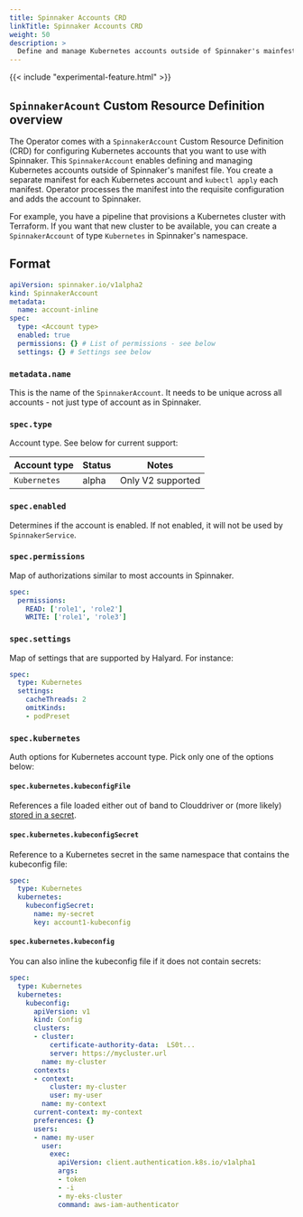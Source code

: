 ```yaml
---
title: Spinnaker Accounts CRD
linkTitle: Spinnaker Accounts CRD
weight: 50
description: >
  Define and manage Kubernetes accounts outside of Spinnaker's mainfest file.
---
```


{{< include "experimental-feature.html" >}}

## `SpinnakerAcount` Custom Resource Definition overview

The Operator comes with a `SpinnakerAccount` Custom Resource Definition (CRD) for configuring Kubernetes accounts that you want to use with Spinnaker.  This `SpinnakerAccount` enables defining and managing Kubernetes accounts outside of Spinnaker's manifest file. You create a separate manifest for each Kubernetes account and `kubectl apply` each manifest. Operator processes the manifest into the requisite configuration and adds the account to Spinnaker.

For example, you have a pipeline that provisions a Kubernetes
cluster with Terraform. If you want that new cluster to be available, you can
create a `SpinnakerAccount` of type `Kubernetes` in Spinnaker's namespace.

## Format

```yaml
apiVersion: spinnaker.io/v1alpha2
kind: SpinnakerAccount
metadata:
  name: account-inline
spec:
  type: <Account type>
  enabled: true
  permissions: {} # List of permissions - see below
  settings: {} # Settings see below
```

### `metadata.name`
This is the name of the `SpinnakerAccount`. It needs to be unique across all accounts - not just type of account as in Spinnaker.

### `spec.type`
Account type. See below for current support:

| Account type | Status | Notes |
|------------|----------|-------|
| `Kubernetes` | alpha | Only V2 supported |


### `spec.enabled`
Determines if the account is enabled. If not enabled, it will not be used by `SpinnakerService`.

### `spec.permissions`
Map of authorizations similar to most accounts in Spinnaker.

```yaml
spec:
  permissions:
    READ: ['role1', 'role2']
    WRITE: ['role1', 'role3']
```

### `spec.settings`

Map of settings that are supported by Halyard. For instance:

```yaml
spec:
  type: Kubernetes
  settings:
    cacheThreads: 2
    omitKinds:
    - podPreset
```


### `spec.kubernetes`
Auth options for Kubernetes account type. Pick only one of the options below:

#### `spec.kubernetes.kubeconfigFile`
References a file loaded either out of band to Clouddriver or (more likely) [stored in a secret](./managing-spinnaker.md).

#### `spec.kubernetes.kubeconfigSecret`
Reference to a Kubernetes secret in the same namespace that contains the kubeconfig file:

```yaml
spec:
  type: Kubernetes
  kubernetes:
    kubeconfigSecret:
      name: my-secret
      key: account1-kubeconfig
```

#### `spec.kubernetes.kubeconfig`
You can also inline the kubeconfig file if it does not contain secrets:
```yaml
spec:
  type: Kubernetes
  kubernetes:
    kubeconfig:
      apiVersion: v1
      kind: Config
      clusters:
      - cluster:
          certificate-authority-data:  LS0t...
          server: https://mycluster.url
        name: my-cluster
      contexts:
      - context:
          cluster: my-cluster
          user: my-user
        name: my-context
      current-context: my-context
      preferences: {}
      users:
      - name: my-user
        user:
          exec:
            apiVersion: client.authentication.k8s.io/v1alpha1
            args:
            - token
            - -i
            - my-eks-cluster
            command: aws-iam-authenticator
```